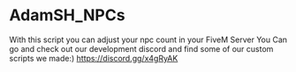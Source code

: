 # AdamSH_NPCs
With this script you can adjust your npc count  in your FiveM Server
You Can go and check out our development discord and find some of our custom scripts we made:)
https://discord.gg/x4gRyAK
